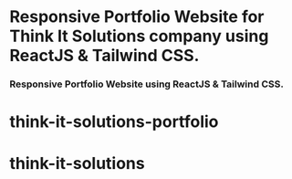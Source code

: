 # Responsive Portfolio Website for Think It Solutions company using ReactJS & Tailwind CSS.
### Responsive Portfolio Website using ReactJS & Tailwind CSS.

# think-it-solutions-portfolio
# think-it-solutions
